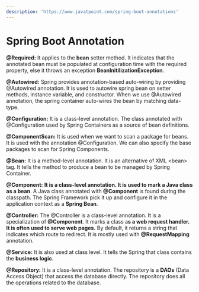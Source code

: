 ```yaml
---
description: 'https://www.javatpoint.com/spring-boot-annotations'
---
```


# Spring Boot Annotation

**@Required:** It applies to the **bean** setter method. It indicates that the annotated bean must be populated at configuration time with the required property, else it throws an exception **BeanInitilizationException**.

**@Autowired:** Spring provides annotation-based auto-wiring by providing @Autowired annotation. It is used to autowire spring bean on setter methods, instance variable, and constructor. When we use @Autowired annotation, the spring container auto-wires the bean by matching data-type.

**@Configuration:** It is a class-level annotation. The class annotated with @Configuration used by Spring Containers as a source of bean definitions.

  
**@ComponentScan:** It is used when we want to scan a package for beans. It is used with the annotation @Configuration. We can also specify the base packages to scan for Spring Components.

**@Bean:** It is a method-level annotation. It is an alternative of XML &lt;bean&gt; tag. It tells the method to produce a bean to be managed by Spring Container.

**@Component:** **It is a class-level annotation. It is used to mark a Java class as a bean**. A Java class annotated with **@Component** is found during the classpath. The Spring Framework pick it up and configure it in the application context as a **Spring Bean**.

**@Controller:** The @Controller is a class-level annotation. It is a specialization of **@Component**. It marks a class a**s a web request handler. It is often used to serve web pages.** By default, it returns a string that indicates which route to redirect. It is mostly used with **@RequestMapping** annotation.

**@Service:** It is also used at class level. It tells the Spring that class contains the **business logic**.

**@Repository:** It is a class-level annotation. The repository is a **DAOs** \(Data Access Object\) that access the database directly. The repository does all the operations related to the database.

